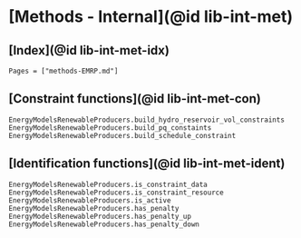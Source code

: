 # [Methods - Internal](@id lib-int-met)

## [Index](@id lib-int-met-idx)

```@index
Pages = ["methods-EMRP.md"]
```

## [Constraint functions](@id lib-int-met-con)

```@docs
EnergyModelsRenewableProducers.build_hydro_reservoir_vol_constraints
EnergyModelsRenewableProducers.build_pq_constaints
EnergyModelsRenewableProducers.build_schedule_constraint
```

## [Identification functions](@id lib-int-met-ident)

```@docs
EnergyModelsRenewableProducers.is_constraint_data
EnergyModelsRenewableProducers.is_constraint_resource
EnergyModelsRenewableProducers.is_active
EnergyModelsRenewableProducers.has_penalty
EnergyModelsRenewableProducers.has_penalty_up
EnergyModelsRenewableProducers.has_penalty_down
```
